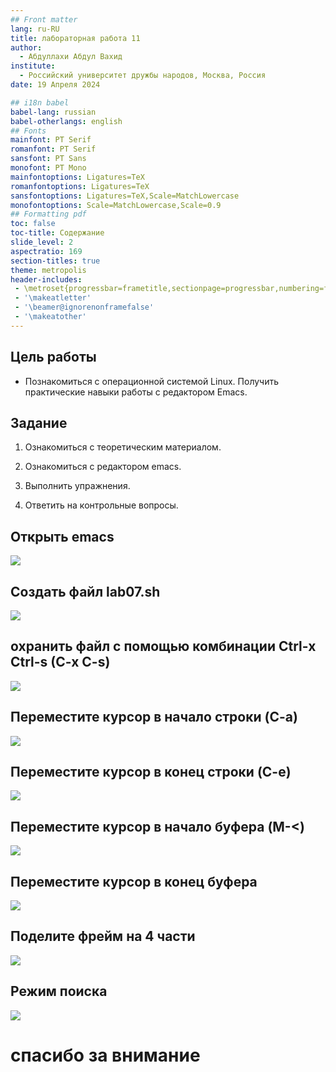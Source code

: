 ```yaml
---
## Front matter
lang: ru-RU
title: лабораторная работа 11
author:
  - Абдуллахи Абдул Вахид
institute:
  - Российский университет дружбы народов, Москва, Россия
date: 19 Апреля 2024

## i18n babel
babel-lang: russian
babel-otherlangs: english
## Fonts
mainfont: PT Serif
romanfont: PT Serif
sansfont: PT Sans
monofont: PT Mono
mainfontoptions: Ligatures=TeX
romanfontoptions: Ligatures=TeX
sansfontoptions: Ligatures=TeX,Scale=MatchLowercase
monofontoptions: Scale=MatchLowercase,Scale=0.9
## Formatting pdf
toc: false
toc-title: Содержание
slide_level: 2
aspectratio: 169
section-titles: true
theme: metropolis
header-includes:
 - \metroset{progressbar=frametitle,sectionpage=progressbar,numbering=fraction}
 - '\makeatletter'
 - '\beamer@ignorenonframefalse'
 - '\makeatother'
---
```


## Цель работы

- Познакомиться с операционной системой Linux. Получить практические навыки работы с редактором Emacs.

## Задание

1. Ознакомиться с теоретическим материалом.

2. Ознакомиться с редактором emacs.

3. Выполнить упражнения.

4. Ответить на контрольные вопросы.

## Открыть emacs

![](./image/1.png)

## Создать файл lab07.sh

![](./image/2.png)

## охранить файл с помощью комбинации Ctrl-x Ctrl-s (C-x C-s)

![](./image/4.png)

## Переместите курсор в начало строки (C-a)

![](./image/6-1.png)

## Переместите курсор в конец строки (C-e)

![](./image/6-2.png)

## Переместите курсор в начало буфера (M-<)

![](./image/6-3.png)

## Переместите курсор в конец буфера

![](./image/6-4.png)

## Поделите фрейм на 4 части

![](./image/8-1.png)

## Режим поиска

![](./image/9-1.png)

# спасибо за внимание



